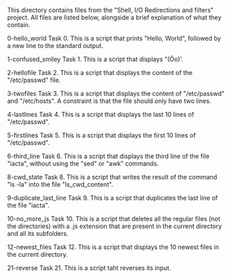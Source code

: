 This directory contains files from the "Shell, I/O Redirections and filters" project.
All files are listed below, alongside a brief explanation of what they contain.

0-hello_world
Task 0. This is a script that prints "Hello, World", followed by a new line to the standard output.

1-confused_smiley
Task 1. This is a script that displays "(Ôo)'.

2-hellofile
Task 2. This is a script that displays the content of the "/etc/passwd" file.

3-twofiles
Task 3. This is a script that displays the content of "/etc/passwd" and "/etc/hosts". A constraint is that the file should only have two lines.

4-lastlines
Task 4. This is a script that displays the last 10 lines of "/etc/passwd".

5-firstlines
Task 5. This is a script that displays the first 10 lines of "/etc/passwd".

6-third_line
Task 6. This is a script that displays the third line of the file "iacta", without using the "sed" or "awk" commands.

8-cwd_state
Task 8. This is a script that writes the result of the command "ls -la" into the file "ls_cwd_content".

9-duplicate_last_line
Task 9. This is a script that duplicates the last line of the file "iacta".

10-no_more_js
Task 10. This is a script that deletes all the regular files (not the directories) with a .js extension that are present in the current directory and all its subfolders.

12-newest_files
Task 12. This is a script that displays the 10 newest files in the current directory.

21-reverse
Task 21. This is a script taht reverses its input.

